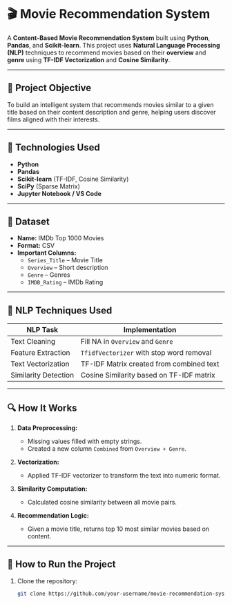 # 🎬 Movie Recommendation System

A **Content-Based Movie Recommendation System** built using **Python**, **Pandas**, and **Scikit-learn**. This project uses **Natural Language Processing (NLP)** techniques to recommend movies based on their **overview** and **genre** using **TF-IDF Vectorization** and **Cosine Similarity**.

---

## 📌 Project Objective

To build an intelligent system that recommends movies similar to a given title based on their content description and genre, helping users discover films aligned with their interests.

---

## 🧰 Technologies Used

- **Python**
- **Pandas**
- **Scikit-learn** (TF-IDF, Cosine Similarity)
- **SciPy** (Sparse Matrix)
- **Jupyter Notebook / VS Code**

---

## 📁 Dataset

- **Name:** IMDb Top 1000 Movies
- **Format:** CSV
- **Important Columns:**
  - `Series_Title` – Movie Title
  - `Overview` – Short description
  - `Genre` – Genres
  - `IMDB_Rating` – IMDb Rating

---

## 🧠 NLP Techniques Used

| NLP Task             | Implementation                                       |
|----------------------|------------------------------------------------------|
| Text Cleaning        | Fill NA in `Overview` and `Genre`                    |
| Feature Extraction   | `TfidfVectorizer` with stop word removal             |
| Text Vectorization   | TF-IDF Matrix created from combined text             |
| Similarity Detection | Cosine Similarity based on TF-IDF matrix             |

---

## 🔍 How It Works

1. **Data Preprocessing:**
   - Missing values filled with empty strings.
   - Created a new column `Combined` from `Overview + Genre`.

2. **Vectorization:**
   - Applied TF-IDF vectorizer to transform the text into numeric format.

3. **Similarity Computation:**
   - Calculated cosine similarity between all movie pairs.

4. **Recommendation Logic:**
   - Given a movie title, returns top 10 most similar movies based on content.

---

## 🚀 How to Run the Project

1. Clone the repository:
   ```bash
   git clone https://github.com/your-username/movie-recommendation-system.git
